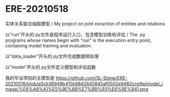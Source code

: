 # ERE-20210518
实体关系联合抽取模型 / My project on joint exraction of entities and relations

以“run”开头的.py文件是程序运行入口，包含模型训练和评估 / The .py programs whose names begin with "run" is the execution entry point, containing model training and evaluation.

以“data_loader”开头的.py文件完成数据预处理

以“model”开头的.py文件定义模型和评估函数

我的毕设项目的主模型是
https://github.com/SL-Stone/ERE-20210518/blob/a0cb36948b415b8842645845af0502e9482cce9a/model_image/%E6%A8%A1%E5%9E%8B%E7%BB%93%E6%9E%841.png
